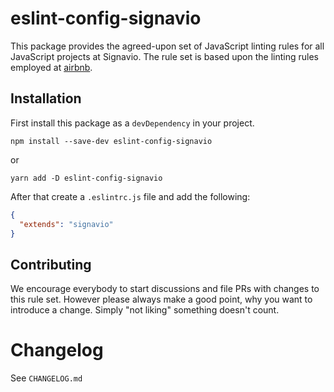 # eslint-config-signavio

This package provides the agreed-upon set of JavaScript linting rules for all JavaScript projects at Signavio.
The rule set is based upon the linting rules employed at [airbnb](https://github.com/airbnb/javascript/tree/master/packages/eslint-config-airbnb).

## Installation

First install this package as a `devDependency` in your project.

```shell
npm install --save-dev eslint-config-signavio
```

or

```shell
yarn add -D eslint-config-signavio
```

After that create a `.eslintrc.js` file and add the following:

```json
{
  "extends": "signavio"
}
```

## Contributing

We encourage everybody to start discussions and file PRs with changes to this rule set.
However please always make a good point, why you want to introduce a change.
Simply "not liking" something doesn't count.

# Changelog

See `CHANGELOG.md`
